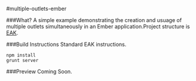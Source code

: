#multiple-outlets-ember

###What?
A simple example demonstrating the creation and usuage of multiple outlets simultaneously in an Ember application.Project structure is [EAK](https://github.com/stefanpenner/ember-app-kit).

###Build Instructions
Standard EAK instructions.

```
npm install
grunt server
```

###Preview
Coming Soon.
